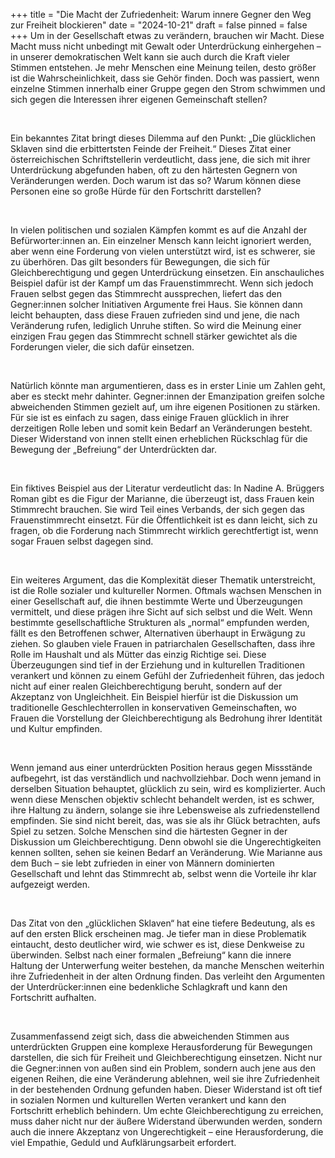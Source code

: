 +++
title = "Die Macht der Zufriedenheit: Warum innere Gegner den Weg zur Freiheit blockieren"
date = "2024-10-21"
draft = false
pinned = false
+++
Um in der Gesellschaft etwas zu verändern, brauchen wir Macht. Diese Macht muss nicht unbedingt mit Gewalt oder Unterdrückung einhergehen – in unserer demokratischen Welt kann sie auch durch die Kraft vieler Stimmen entstehen. Je mehr Menschen eine Meinung teilen, desto größer ist die Wahrscheinlichkeit, dass sie Gehör finden. Doch was passiert, wenn einzelne Stimmen innerhalb einer Gruppe gegen den Strom schwimmen und sich gegen die Interessen ihrer eigenen Gemeinschaft stellen?

 

Ein bekanntes Zitat bringt dieses Dilemma auf den Punkt: „Die glücklichen Sklaven sind die erbittertsten Feinde der Freiheit.“ Dieses Zitat einer österreichischen Schriftstellerin verdeutlicht, dass jene, die sich mit ihrer Unterdrückung abgefunden haben, oft zu den härtesten Gegnern von Veränderungen werden. Doch warum ist das so? Warum können diese Personen eine so große Hürde für den Fortschritt darstellen?

 

In vielen politischen und sozialen Kämpfen kommt es auf die Anzahl der Befürworter:innen an. Ein einzelner Mensch kann leicht ignoriert werden, aber wenn eine Forderung von vielen unterstützt wird, ist es schwerer, sie zu überhören. Das gilt besonders für Bewegungen, die sich für Gleichberechtigung und gegen Unterdrückung einsetzen. Ein anschauliches Beispiel dafür ist der Kampf um das Frauenstimmrecht. Wenn sich jedoch Frauen selbst gegen das Stimmrecht aussprechen, liefert das den Gegner:innen solcher Initiativen Argumente frei Haus. Sie können dann leicht behaupten, dass diese Frauen zufrieden sind und jene, die nach Veränderung rufen, lediglich Unruhe stiften. So wird die Meinung einer einzigen Frau gegen das Stimmrecht schnell stärker gewichtet als die Forderungen vieler, die sich dafür einsetzen.

 

Natürlich könnte man argumentieren, dass es in erster Linie um Zahlen geht, aber es steckt mehr dahinter. Gegner:innen der Emanzipation greifen solche abweichenden Stimmen gezielt auf, um ihre eigenen Positionen zu stärken. Für sie ist es einfach zu sagen, dass einige Frauen glücklich in ihrer derzeitigen Rolle leben und somit kein Bedarf an Veränderungen besteht. Dieser Widerstand von innen stellt einen erheblichen Rückschlag für die Bewegung der „Befreiung“ der Unterdrückten dar.

 

Ein fiktives Beispiel aus der Literatur verdeutlicht das: In Nadine A. Brüggers Roman gibt es die Figur der Marianne, die überzeugt ist, dass Frauen kein Stimmrecht brauchen. Sie wird Teil eines Verbands, der sich gegen das Frauenstimmrecht einsetzt. Für die Öffentlichkeit ist es dann leicht, sich zu fragen, ob die Forderung nach Stimmrecht wirklich gerechtfertigt ist, wenn sogar Frauen selbst dagegen sind.

 

Ein weiteres Argument, das die Komplexität dieser Thematik unterstreicht, ist die Rolle sozialer und kultureller Normen. Oftmals wachsen Menschen in einer Gesellschaft auf, die ihnen bestimmte Werte und Überzeugungen vermittelt, und diese prägen ihre Sicht auf sich selbst und die Welt. Wenn bestimmte gesellschaftliche Strukturen als „normal“ empfunden werden, fällt es den Betroffenen schwer, Alternativen überhaupt in Erwägung zu ziehen. So glauben viele Frauen in patriarchalen Gesellschaften, dass ihre Rolle im Haushalt und als Mütter das einzig Richtige sei. Diese Überzeugungen sind tief in der Erziehung und in kulturellen Traditionen verankert und können zu einem Gefühl der Zufriedenheit führen, das jedoch nicht auf einer realen Gleichberechtigung beruht, sondern auf der Akzeptanz von Ungleichheit. Ein Beispiel hierfür ist die Diskussion um traditionelle Geschlechterrollen in konservativen Gemeinschaften, wo Frauen die Vorstellung der Gleichberechtigung als Bedrohung ihrer Identität und Kultur empfinden.

 

Wenn jemand aus einer unterdrückten Position heraus gegen Missstände aufbegehrt, ist das verständlich und nachvollziehbar. Doch wenn jemand in derselben Situation behauptet, glücklich zu sein, wird es komplizierter. Auch wenn diese Menschen objektiv schlecht behandelt werden, ist es schwer, ihre Haltung zu ändern, solange sie ihre Lebensweise als zufriedenstellend empfinden. Sie sind nicht bereit, das, was sie als ihr Glück betrachten, aufs Spiel zu setzen. Solche Menschen sind die härtesten Gegner in der Diskussion um Gleichberechtigung. Denn obwohl sie die Ungerechtigkeiten kennen sollten, sehen sie keinen Bedarf an Veränderung. Wie Marianne aus dem Buch – sie lebt zufrieden in einer von Männern dominierten Gesellschaft und lehnt das Stimmrecht ab, selbst wenn die Vorteile ihr klar aufgezeigt werden.

 

Das Zitat von den „glücklichen Sklaven“ hat eine tiefere Bedeutung, als es auf den ersten Blick erscheinen mag. Je tiefer man in diese Problematik eintaucht, desto deutlicher wird, wie schwer es ist, diese Denkweise zu überwinden. Selbst nach einer formalen „Befreiung“ kann die innere Haltung der Unterwerfung weiter bestehen, da manche Menschen weiterhin ihre Zufriedenheit in der alten Ordnung finden. Das verleiht den Argumenten der Unterdrücker:innen eine bedenkliche Schlagkraft und kann den Fortschritt aufhalten.

 

Zusammenfassend zeigt sich, dass die abweichenden Stimmen aus unterdrückten Gruppen eine komplexe Herausforderung für Bewegungen darstellen, die sich für Freiheit und Gleichberechtigung einsetzen. Nicht nur die Gegner:innen von außen sind ein Problem, sondern auch jene aus den eigenen Reihen, die eine Veränderung ablehnen, weil sie ihre Zufriedenheit in der bestehenden Ordnung gefunden haben. Dieser Widerstand ist oft tief in sozialen Normen und kulturellen Werten verankert und kann den Fortschritt erheblich behindern. Um echte Gleichberechtigung zu erreichen, muss daher nicht nur der äußere Widerstand überwunden werden, sondern auch die innere Akzeptanz von Ungerechtigkeit – eine Herausforderung, die viel Empathie, Geduld und Aufklärungsarbeit erfordert.